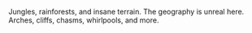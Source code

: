 Jungles, rainforests, and insane terrain. The geography is unreal here. Arches, cliffs, chasms, whirlpools, and more.
